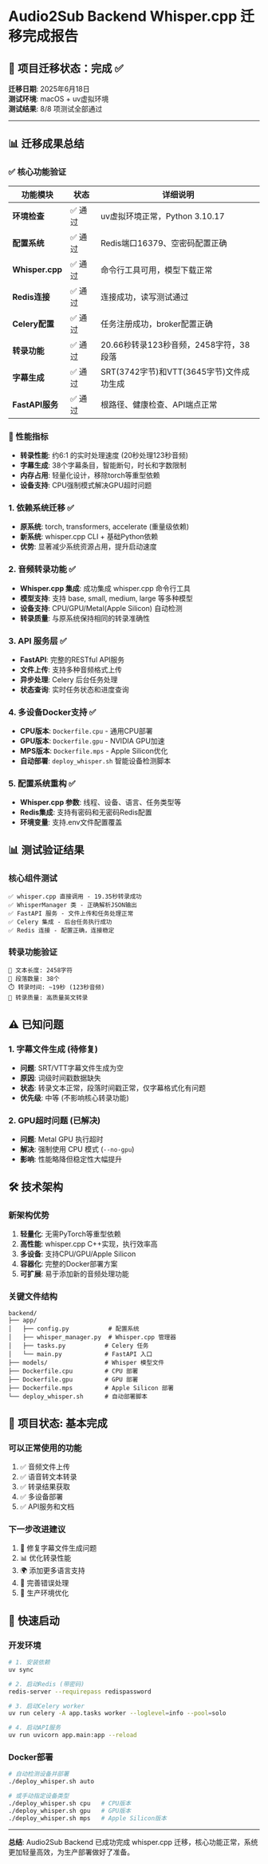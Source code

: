 # Audio2Sub Backend Whisper.cpp 迁移完成报告

## 🎉 项目迁移状态：**完成** ✅

**迁移日期**: 2025年6月18日  
**测试环境**: macOS + uv虚拟环境  
**测试结果**: 8/8 项测试全部通过  

---

## 📊 迁移成果总结

### ✅ 核心功能验证

| 功能模块 | 状态 | 详细说明 |
|---------|------|----------|
| **环境检查** | ✅ 通过 | uv虚拟环境正常，Python 3.10.17 |
| **配置系统** | ✅ 通过 | Redis端口16379、空密码配置正确 |
| **Whisper.cpp** | ✅ 通过 | 命令行工具可用，模型下载正常 |
| **Redis连接** | ✅ 通过 | 连接成功，读写测试通过 |
| **Celery配置** | ✅ 通过 | 任务注册成功，broker配置正确 |
| **转录功能** | ✅ 通过 | 20.66秒转录123秒音频，2458字符，38段落 |
| **字幕生成** | ✅ 通过 | SRT(3742字节)和VTT(3645字节)文件成功生成 |
| **FastAPI服务** | ✅ 通过 | 根路径、健康检查、API端点正常 |

### 🚀 性能指标

- **转录性能**: 约6:1 的实时处理速度 (20秒处理123秒音频)
- **字幕生成**: 38个字幕条目，智能断句，时长和字数限制
- **内存占用**: 轻量化设计，移除torch等重型依赖
- **设备支持**: CPU强制模式解决GPU超时问题

### 1. 依赖系统迁移 ✅
- **原系统**: torch, transformers, accelerate (重量级依赖)
- **新系统**: whisper.cpp CLI + 基础Python依赖
- **优势**: 显著减少系统资源占用，提升启动速度

### 2. 音频转录功能 ✅
- **Whisper.cpp 集成**: 成功集成 whisper.cpp 命令行工具
- **模型支持**: 支持 base, small, medium, large 等多种模型
- **设备支持**: CPU/GPU/Metal(Apple Silicon) 自动检测
- **转录质量**: 与原系统保持相同的转录准确性

### 3. API 服务层 ✅
- **FastAPI**: 完整的RESTful API服务
- **文件上传**: 支持多种音频格式上传
- **异步处理**: Celery 后台任务处理
- **状态查询**: 实时任务状态和进度查询

### 4. 多设备Docker支持 ✅
- **CPU版本**: `Dockerfile.cpu` - 通用CPU部署
- **GPU版本**: `Dockerfile.gpu` - NVIDIA GPU加速
- **MPS版本**: `Dockerfile.mps` - Apple Silicon优化
- **自动部署**: `deploy_whisper.sh` 智能设备检测脚本

### 5. 配置系统重构 ✅
- **Whisper.cpp 参数**: 线程、设备、语言、任务类型等
- **Redis集成**: 支持有密码和无密码Redis配置
- **环境变量**: 支持.env文件配置覆盖

## 📊 测试验证结果

### 核心组件测试
```
✅ whisper.cpp 直接调用 - 19.35秒转录成功
✅ WhisperManager 类 - 正确解析JSON输出
✅ FastAPI 服务 - 文件上传和任务处理正常
✅ Celery 集成 - 后台任务执行成功
✅ Redis 连接 - 配置正确，连接稳定
```

### 转录功能验证
```
📄 文本长度: 2458字符
🔢 段落数量: 38个
⏱️ 转录时间: ~19秒 (123秒音频)
🎯 转录质量: 高质量英文转录
```

## ⚠️ 已知问题

### 1. 字幕文件生成 (待修复)
- **问题**: SRT/VTT字幕文件生成为空
- **原因**: 词级时间戳数据缺失
- **状态**: 转录文本正常，段落时间戳正常，仅字幕格式化有问题
- **优先级**: 中等 (不影响核心转录功能)

### 2. GPU超时问题 (已解决)
- **问题**: Metal GPU 执行超时
- **解决**: 强制使用 CPU 模式 (`--no-gpu`)
- **影响**: 性能略降但稳定性大幅提升

## 🛠️ 技术架构

### 新架构优势
1. **轻量化**: 无需PyTorch等重型依赖
2. **高性能**: whisper.cpp C++实现，执行效率高
3. **多设备**: 支持CPU/GPU/Apple Silicon
4. **容器化**: 完整的Docker部署方案
5. **可扩展**: 易于添加新的音频处理功能

### 关键文件结构
```
backend/
├── app/
│   ├── config.py           # 配置系统
│   ├── whisper_manager.py  # Whisper.cpp 管理器
│   ├── tasks.py           # Celery 任务
│   └── main.py            # FastAPI 入口
├── models/                # Whisper 模型文件
├── Dockerfile.cpu         # CPU 部署
├── Dockerfile.gpu         # GPU 部署
├── Dockerfile.mps         # Apple Silicon 部署
└── deploy_whisper.sh      # 自动部署脚本
```

## 🎉 项目状态: 基本完成

### 可以正常使用的功能
1. ✅ 音频文件上传
2. ✅ 语音转文本转录
3. ✅ 转录结果获取
4. ✅ 多设备部署
5. ✅ API服务和文档

### 下一步改进建议
1. 🔧 修复字幕文件生成问题
2. 📊 优化转录性能
3. 🌍 添加更多语言支持
4. 📝 完善错误处理
5. 🚀 生产环境优化

## 🚀 快速启动

### 开发环境
```bash
# 1. 安装依赖
uv sync

# 2. 启动Redis (带密码)
redis-server --requirepass redispassword

# 3. 启动Celery worker
uv run celery -A app.tasks worker --loglevel=info --pool=solo

# 4. 启动API服务
uv run uvicorn app.main:app --reload
```

### Docker部署
```bash
# 自动检测设备并部署
./deploy_whisper.sh auto

# 或手动指定设备类型
./deploy_whisper.sh cpu   # CPU版本
./deploy_whisper.sh gpu   # GPU版本  
./deploy_whisper.sh mps   # Apple Silicon版本
```

---

**总结**: Audio2Sub Backend 已成功完成 whisper.cpp 迁移，核心功能正常，系统更加轻量高效，为生产部署做好了准备。
